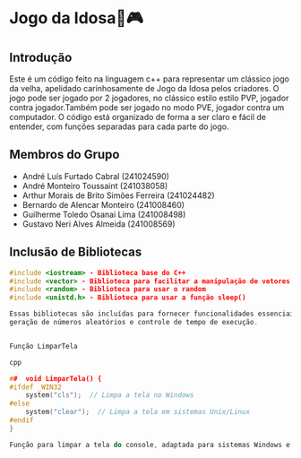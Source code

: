 # Jogo da Idosa👵🎮

## Introdução
Este é um código feito na linguagem c++ para representar um clássico jogo da velha, apelidado carinhosamente de Jogo da Idosa pelos criadores. O jogo pode
ser jogado por 2 jogadores, no clássico estilo estilo PVP, jogador contra jogador.Também pode ser jogado no modo PVE, jogador contra um computador. O código está organizado de forma a ser claro e fácil de entender, com funções separadas para cada parte do jogo.

## Membros do Grupo
- André Luís Furtado Cabral (241024590)
- André Monteiro Toussaint (241038058)
- Arthur Morais de Brito Simões Ferreira (241024482)
- Bernardo de Alencar Monteiro (241008460)
- Guilherme Toledo Osanai Lima (241008498)
- Gustavo Neri Alves Almeida (241008569)

##  Inclusão de Bibliotecas
```cpp
#include <iostream> - Biblioteca base do C++
#include <vector> - Biblioteca para facilitar a manipulação de vetores
#include <random> - Biblioteca para usar o random
#include <unistd.h> - Biblioteca para usar a função sleep()

Essas bibliotecas são incluídas para fornecer funcionalidades essenciais como entrada/saída de dados, manipulação de vetores, 
geração de números aleatórios e controle de tempo de execução.


Função LimparTela

cpp

##  void LimparTela() {
#ifdef _WIN32
    system("cls");  // Limpa a tela no Windows
#else
    system("clear");  // Limpa a tela em sistemas Unix/Linux
#endif
}

Função para limpar a tela do console, adaptada para sistemas Windows e Unix/Linux.

